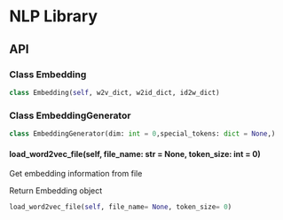 # NLP Library

## API

### Class Embedding

```python
class Embedding(self, w2v_dict, w2id_dict, id2w_dict)
```

### Class EmbeddingGenerator

```python
class EmbeddingGenerator(dim: int = 0,special_tokens: dict = None,)
```

#### load_word2vec_file(self, file_name: str = None, token_size: int = 0)

Get embedding information from file

Return Embedding object

```python
load_word2vec_file(self, file_name= None, token_size= 0)
```

